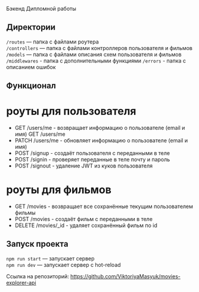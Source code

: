 Бэкенд Дипломной работы

## Директории

`/routes` — папка с файлами роутера  
`/controllers` — папка с файлами контроллеров пользователя и фильмов   
`/models` — папка с файлами описания схем пользователя и фильмов  
`/middlewares` - папка с дополнительными функциями
`/errors` - папка с описанием ошибок

## Функционал
# роуты для пользователя
* GET /users/me - возвращает информацию о пользователе (email и имя)
GET /users/me
* PATCH /users/me - обновляет информацию о пользователе (email и имя)
* POST /signup - создаёт пользователя с переданными в теле
* POST /signin  - проверяет переданные в теле почту и пароль
* POST /signout - удаление JWT из куков пользователя


# роуты для фильмов
* GET /movies - возвращает все сохранённые текущим пользователем фильмы
* POST /movies - создаёт фильм с переданными в теле
* DELETE /movies/_id - удаляет сохранённый фильм по id


## Запуск проекта

`npm run start` — запускает сервер   
`npm run dev` — запускает сервер с hot-reload

Cсылка на репозиторий:
https://github.com/ViktoriyaMasyuk/movies-explorer-api
